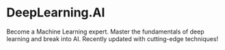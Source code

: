 # DeepLearning.AI
Become a Machine Learning expert. Master the fundamentals of deep learning and break into AI. Recently updated with cutting-edge techniques!
